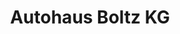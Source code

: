 ---
title: "Autohaus Boltz KG"
url: /viernheim/autohaus-boltz-kg-marie-curie-strasse/
shop: Autohaus
---